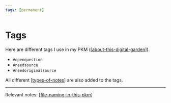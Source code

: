 ```yaml
---
tags: [permanent]
---
```


# Tags

Here are different tags I use in my PKM ([[about-this-digital-garden]]).

- `#openquestion`
- `#needsource`
- `#needoriginalsource`

All different [[types-of-notes]] are also added to the tags.

---
Relevant notes: [[file-naming-in-this-pkm]]

[//begin]: # "Autogenerated link references for markdown compatibility"
[about-this-digital-garden]: about-this-digital-garden "About This Digital Garden"
[types-of-notes]: types-of-notes "Types of Notes"
[file-naming-in-this-pkm]: file-naming-in-this-pkm "File Naming in This PKM"
[//end]: # "Autogenerated link references"